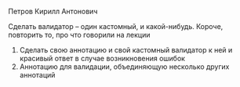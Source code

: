 Петров Кирилл Антонович

Сделать валидатор – один кастомный, и какой-нибудь. Короче, повторить то, про что говорили на лекции

1) Сделать свою аннотацию и свой кастомный валидатор к ней и красивый ответ в случае возникновения ошибок
2) Аннотацию для валидации, объединяющую несколько других аннотаций